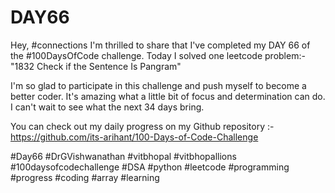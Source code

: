 # DAY66
Hey, #connections I'm thrilled to share that I've completed my DAY 66 of the #100DaysOfCode challenge. Today I solved one leetcode problem:- "1832 Check if the Sentence Is Pangram"

I'm so glad to participate in this challenge and push myself to become a better coder. It's amazing what a little bit of focus and determination can do. I can't wait to see what the next 34 days bring.

You can check out my daily progress on my Github repository :- https://github.com/its-arihant/100-Days-of-Code-Challenge

#Day66 #DrGVishwanathan #vitbhopal #vitbhopallions #100daysofcodechallenge #DSA #python #leetcode #programming #progress #coding #array #learning 